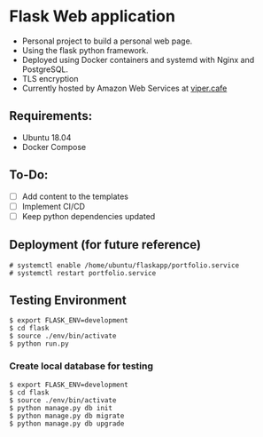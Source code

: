 # Flask Web application

- Personal project to build a personal web page.
- Using the flask python framework.
- Deployed using Docker containers and systemd with Nginx and PostgreSQL.
- TLS encryption
- Currently hosted by Amazon Web Services at [viper.cafe](https://viper.cafe)

## Requirements:
- Ubuntu 18.04
- Docker Compose

## To-Do:
- [ ] Add content to the templates
- [ ] Implement CI/CD
- [ ] Keep python dependencies updated

## Deployment (for future reference)
```
# systemctl enable /home/ubuntu/flaskapp/portfolio.service
# systemctl restart portfolio.service
```

## Testing Environment
```
$ export FLASK_ENV=development
$ cd flask
$ source ./env/bin/activate
$ python run.py
```

### Create local database for testing
```
$ export FLASK_ENV=development
$ cd flask
$ source ./env/bin/activate
$ python manage.py db init
$ python manage.py db migrate
$ python manage.py db upgrade
```